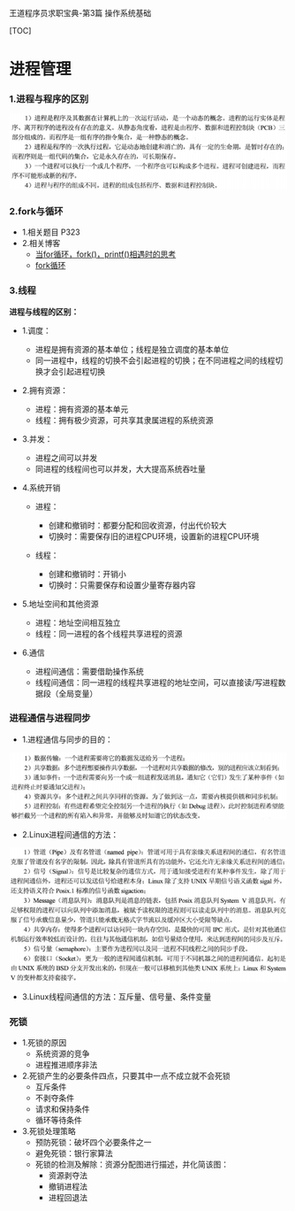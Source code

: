王道程序员求职宝典-第3篇 操作系统基础

[TOC]

# 进程管理

### 1.进程与程序的区别

![](../../pics/WangDao/进程与线程的区别.png)

### 2.fork与循环

- 1.相关题目 P323
- 2.相关博客
  - [当for循环，fork()，printf()相遇时的思考](https://blog.csdn.net/lukas_sun/article/details/71081847)
  - [fork循环](https://blog.csdn.net/alibo2008/article/details/44646411)

### 3.线程

**进程与线程的区别：**

- 1.调度：

  - 进程是拥有资源的基本单位；线程是独立调度的基本单位
  - 同一进程中，线程的切换不会引起进程的切换；在不同进程之间的线程切换才会引起进程切换
- 2.拥有资源：

  - 进程：拥有资源的基本单元
  - 线程：拥有极少资源，可共享其隶属进程的系统资源
- 3.并发：

  - 进程之间可以并发
  - 同进程的线程间也可以并发，大大提高系统吞吐量
- 4.系统开销

  - 进程：

    - 创建和撤销时：都要分配和回收资源，付出代价较大
    - 切换时：需要保存旧的进程CPU环境，设置新的进程CPU环境

  - 线程：

    - 创建和撤销时：开销小
    - 切换时：只需要保存和设置少量寄存器内容
- 5.地址空间和其他资源
  - 进程：地址空间相互独立
  - 线程：同一进程的各个线程共享进程的资源
- 6.通信
  - 进程间通信：需要借助操作系统
  - 线程间通信：同一进程的线程共享进程的地址空间，可以直接读/写进程数据段（全局变量）

### 进程通信与进程同步

- 1.进程通信与同步的目的：

![](../../pics/WangDao/进程通信与同步的目的.png)

- 2.Linux进程间通信的方法：

![](../../pics/WangDao/Linux进程间通信的方法.png)

- 3.Linux线程间通信的方法：互斥量、信号量、条件变量

### 死锁

- 1.死锁的原因
  - 系统资源的竞争
  - 进程推进顺序非法
- 2.死锁产生的必要条件四点，只要其中一点不成立就不会死锁
  - 互斥条件
  - 不剥夺条件
  - 请求和保持条件
  - 循环等待条件
- 3.死锁处理策略
  - 预防死锁：破坏四个必要条件之一
  - 避免死锁：银行家算法
  - 死锁的检测及解除：资源分配图进行描述，并化简该图：
    - 资源剥夺法
    - 撤销进程法
    - 进程回退法


